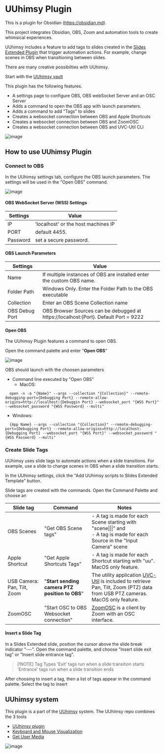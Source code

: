 # UUhimsy Plugin

This is a plugin for Obsidian (https://obsidian.md).

This project integrates Obsidian, OBS, Zoom and automation tools to create whimsical experiences. 

UUhimsy includes a feature to add tags to slides created in the [Slides Extended Plugin](https://github.com/ebullient/obsidian-slides-extended) that trigger automation actions.  For example,  change scenes in OBS when transitioning between slides. 

There are many creative possibilties with UUhimsy.     

Start with the [UUhimsy vault](https://github.com/UUoocl/UUhimsy)  

This plugin has the following features.
- A settings page to configure OBS, OBS webSocket Server and an OSC Server
- Adds a command to open the OBS app with launch parameters.
- Adds a command to add "Tags" to slides
- Creates a websocket connection between OBS and Apple Shortcuts
- Creates a websocket connection between OBS and ZoomOSC
- Creates a websocket connection between OBS and UVC-Util CLI

![image](https://github.com/user-attachments/assets/4789585c-021e-4a50-ac6d-ee1c19f1913f)

## How to use UUhimsy Plugin

### Connect to OBS 
In the UUhimsy settings tab, configure the OBS launch parameters. The settings will be used in the "Open OBS" command.  

![image](https://github.com/user-attachments/assets/10e24711-c2d0-48a7-98c3-cd20de8d9bb4)

#### **OBS WebSocket Server (WSS) Settings**
  |Settings| Value |
  |---|---|
  |IP| 'localhost' or the host machines IP|
  |PORT| default 4455.  
  |Password| set a secure password.  
  
#### **OBS Launch Parameters**
  |Settings| Value |
  |---|---|
  |Name| If multiple instances of OBS are installed enter the custom OBS name. |
  |Folder Path|Windows Only. Enter the Folder Path to the OBS executable|
  |Collection| Enter an OBS Scene Collection name   
  |OBS Debug Port| OBS Browser Sources can be debugged at https://localhost:{Port}. Default Port = 9222  

#### **Open OBS**
  The UUhimsy Plugin features a command to open OBS.  

  Open the command palette and enter "**Open OBS**"

![image](https://github.com/user-attachments/assets/3352b9c9-1886-4c0e-aaf8-0a0c567474d2)

OBS should launch with the choosen parameters  

- Command line executed by "Open OBS"
  - MacOS: 
```
  open -n -a "{Name}" --args --collection "{Collection}" --remote-debugging-port={Debugging Port} --remote-allow-origins=http://localhost:{Debuggin Port} --websocket_port "{WSS Port}" --websocket_password "{WSS Password} --multi"
```
  - Windows:  
```
  {App Name} --args --collection "{Collection}" --remote-debugging-port={Debugging Port} --remote-allow-origins=http://localhost:{Debugging Port} --websocket_port "{WSS Port}" --websocket_password "{WSS Password} --multi"
```

### Create Slide Tags

  UUhimsy uses slide tags to automate actions when a slide transitions.  For example, use a slide to change scenes in OBS when a slide transition starts. 

  In the UUhimsy settings, click the "Add UUhimsy scripts to Slides Extended Template" button.  

  Slide tags are created with the commands. Open the Command Palette and choose an

  |Slide tag| Command| Notes|
  |---|---|---|
  |OBS Scenes|"Get OBS Scene tags"|- A tag is made for each Scene starting with "scene\|\|\|" and  <br>- A tag is made for each Source in the "Input Camera" scene|
  |Apple Shortcut|"Get Apple Shortcuts Tags"|- A tag is made for each Shortcut starting with "uu". MacOS only feature.|
  |USB Camera: Pan, Tilt, Zoom |"**Start sending camera PTZ position to OBS**"|The utility application [UVC-Util](https://github.com/jtfrey/uvc-util) is included to retrieve Pan, Tilt, Zoom (PTZ) data from USB PTZ cameras. <br>  MacOS only feature.|
  |ZoomOSC|"Start OSC to OBS Websocket connection"| [ZoomOSC](https://www.liminalet.com/zoomosc) is a client by Zoom with an OSC interface.|

#### **Insert a Slide Tag**

  In a Slides Extended slide, position the cursor above the slide break indicator "---".
  Open the command palette, and choose "Insert slide exit tag" or "Insert slide entrance tag".  

  >[!NOTE] Tag Types
  >'Exit' tags run when a slide transition starts 
  >'Entrance' tags run when a slide transition ends

After choosing to insert a tag, then a list of tags appear in the command palette. Select the tag to insert

## UUhimsy system

This plugin is a part of the [UUhimsy](https://github.com/UUoocl/UUhimsy) system.
The UUhimsy repo combines the 3 tools
- [UUhimsy plugin](https://github.com/UUoocl/UUhimsyPlugin)
- [Keyboard and Mouse Visualization](https://github.com/UUoocl/keyboard_and_mouse_visuals)
- [Get User Media](https://github.com/UUoocl/GUM)  


![image](https://github.com/user-attachments/assets/cc50192c-9ba6-4c2f-bdc3-92f8751bcbc3)
